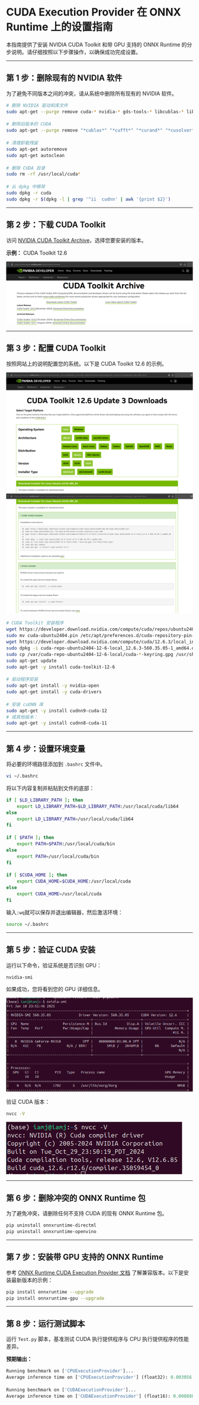# CUDA Execution Provider 在 ONNX Runtime 上的设置指南

本指南提供了安装 NVIDIA CUDA Toolkit 和带 GPU 支持的 ONNX Runtime 的分步说明。请仔细按照以下步骤操作，以确保成功完成设置。

---

## 第 1 步：删除现有的 NVIDIA 软件

为了避免不同版本之间的冲突，请从系统中删除所有现有的 NVIDIA 软件。

```bash
# 删除 NVIDIA 驱动和库文件
sudo apt-get --purge remove cuda-* nvidia-* gds-tools-* libcublas-* libcufft-* libcufile-* libcurand-* libcusolver-* libcusparse-* libnpp-* libnvidia-* libnvjitlink-* libnvjpeg-* nsight* nvidia-* libnvidia-* libcudnn7* libcudnn8* libcudnn9*

# 删除旧版本的 CUDA
sudo apt-get --purge remove "*cublas*" "*cufft*" "*curand*" "*cusolver*" "*cusparse*" "*npp*" "*nvjpeg*" "cuda*" "nsight*"

# 清理卸载残留
sudo apt-get autoremove
sudo apt-get autoclean

# 删除 CUDA 目录
sudo rm -rf /usr/local/cuda*

# 从 dpkg 中移除
sudo dpkg -r cuda
sudo dpkg -r $(dpkg -l | grep '^ii  cudnn' | awk '{print $2}')
```

---

## 第 2 步：下载 CUDA Toolkit

访问 [NVIDIA CUDA Toolkit Archive](https://developer.nvidia.com/cuda-toolkit-archive)，选择您要安装的版本。

**示例：** CUDA Toolkit 12.6

![显示 CUDA 选择过程的截图](https://github.com/DakeQQ/Tutorial-ONNX-Runtime-Execution-Providers/blob/main/screenshots/Screenshot%20from%202025-01-11%2012-02-42.png)

---

## 第 3 步：配置 CUDA Toolkit

按照网站上的说明配置您的系统。以下是 CUDA Toolkit 12.6 的示例。

![显示 CUDA Toolkit 安装程序的截图](https://github.com/DakeQQ/Tutorial-ONNX-Runtime-Execution-Providers/blob/main/screenshots/Screenshot%20from%202025-01-11%2012-03-17.png)
![显示安装程序说明的截图](https://github.com/DakeQQ/Tutorial-ONNX-Runtime-Execution-Providers/blob/main/screenshots/Screenshot%20from%202025-01-11%2012-03-35.png)

```bash
# CUDA Toolkit 安装程序
wget https://developer.download.nvidia.com/compute/cuda/repos/ubuntu2404/x86_64/cuda-ubuntu2404.pin
sudo mv cuda-ubuntu2404.pin /etc/apt/preferences.d/cuda-repository-pin-600
wget https://developer.download.nvidia.com/compute/cuda/12.6.3/local_installers/cuda-repo-ubuntu2404-12-6-local_12.6.3-560.35.05-1_amd64.deb
sudo dpkg -i cuda-repo-ubuntu2404-12-6-local_12.6.3-560.35.05-1_amd64.deb
sudo cp /var/cuda-repo-ubuntu2404-12-6-local/cuda-*-keyring.gpg /usr/share/keyrings/
sudo apt-get update
sudo apt-get -y install cuda-toolkit-12-6

# 驱动程序安装
sudo apt-get install -y nvidia-open
sudo apt-get install -y cuda-drivers

# 安装 cuDNN 库
sudo apt-get -y install cudnn9-cuda-12
# 或其他版本：
sudo apt-get -y install cudnn8-cuda-11
```

---

## 第 4 步：设置环境变量

将必要的环境路径添加到 `.bashrc` 文件中。

```bash
vi ~/.bashrc
```

将以下内容复制并粘贴到文件的底部：

```bash
if [ $LD_LIBRARY_PATH ]; then
    export LD_LIBRARY_PATH=$LD_LIBRARY_PATH:/usr/local/cuda/lib64
else
    export LD_LIBRARY_PATH=/usr/local/cuda/lib64
fi

if [ $PATH ]; then
    export PATH=$PATH:/usr/local/cuda/bin
else
    export PATH=/usr/local/cuda/bin
fi

if [ $CUDA_HOME ]; then
    export CUDA_HOME=$CUDA_HOME:/usr/local/cuda
else
    export CUDA_HOME=/usr/local/cuda
fi
```

输入`:wq`就可以保存并退出编辑器，然后激活环境：

```bash
source ~/.bashrc
```

---

## 第 5 步：验证 CUDA 安装

运行以下命令，验证系统是否识别 GPU：

```bash
nvidia-smi
```
如果成功，您将看到您的 GPU 详细信息。

![显示 GPU 详细信息的截图](https://github.com/DakeQQ/Tutorial-ONNX-Runtime-Execution-Providers/blob/main/screenshots/Screenshot%20from%202025-01-11%2012-27-47.png)

验证 CUDA 版本：

```bash
nvcc -V
```
![显示 CUDA 版本的截图](https://github.com/DakeQQ/Tutorial-ONNX-Runtime-Execution-Providers/blob/main/screenshots/Screenshot%20from%202025-01-11%2012-27-26.png)

---

## 第 6 步：删除冲突的 ONNX Runtime 包

为了避免冲突，请删除任何不支持 CUDA 的现有 ONNX Runtime 包。

```bash
pip uninstall onnxruntime-directml
pip uninstall onnxruntime-openvino
```

---

## 第 7 步：安装带 GPU 支持的 ONNX Runtime

参考 [ONNX Runtime CUDA Execution Provider 文档](https://onnxruntime.ai/docs/execution-providers/CUDA-ExecutionProvider.html) 了解兼容版本。以下是安装最新版本的示例：

```bash
pip install onnxruntime --upgrade
pip install onnxruntime-gpu --upgrade
```

---

## 第 8 步：运行测试脚本

运行 `Test.py` 脚本，基准测试 CUDA 执行提供程序与 CPU 执行提供程序的性能差异。

**预期输出：**

```python
Running benchmark on ['CPUExecutionProvider']...
Average inference time on ['CPUExecutionProvider'] (float32): 0.003056 seconds per batch

Running benchmark on ['CUDAExecutionProvider']...
Average inference time on ['CUDAExecutionProvider'] (float16): 0.000888 seconds per batch
```


